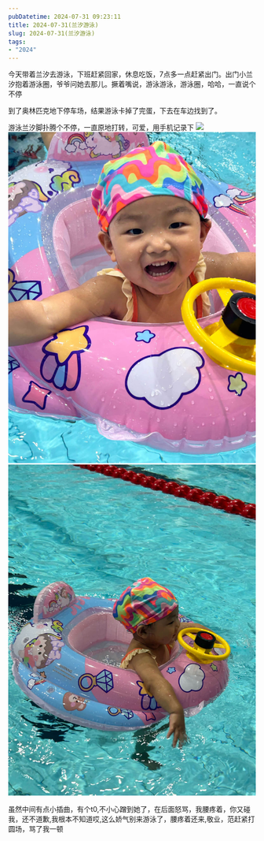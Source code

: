 ```yaml
---
pubDatetime: 2024-07-31 09:23:11
title: 2024-07-31(兰汐游泳)
slug: 2024-07-31(兰汐游泳)
tags:
- "2024"
---
```


今天带着兰汐去游泳，下班赶紧回家，休息吃饭，7点多一点赶紧出门。出门小兰汐抱着游泳圈，爷爷问她去那儿。撅着嘴说，游泳游泳，游泳圈，哈哈，一直说个不停

到了奥林匹克地下停车场，结果游泳卡掉了完蛋，下去在车边找到了。

游泳兰汐脚扑腾个不停，一直原地打转，可爱，用手机记录下
![](https://pub-4232cd0528364004a537285f400807bf.r2.dev/2024/live/IMG_9374.jpg?v=https://pub-4232cd0528364004a537285f400807bf.r2.dev/2024/live/IMG_9374.mp4)
![image](../../../../public/img/2024/2024-07-31-e0fd3f0f-37e6-4310-810a-aab9ca586195.jpg)
![image](../../../../public/img/2024/2024-07-31-32ec1efa-8e41-48d5-908b-b96c85bf6895.jpg)

虽然中间有点小插曲，有个t0,不小心蹭到她了，在后面怒骂，我腰疼着，你又碰我，还不道歉,我根本不知道哎,这么娇气别来游泳了，腰疼着还来,敬业，范赶紧打圆场，骂了我一顿